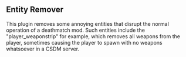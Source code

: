 ## Entity Remover

This plugin removes some annoying entities that disrupt the normal operation of a deathmatch mod. Such entities include the "player_weaponstrip" for example, which removes all weapons from the player, sometimes causing the player to spawn with no weapons whatsoever in a CSDM server.